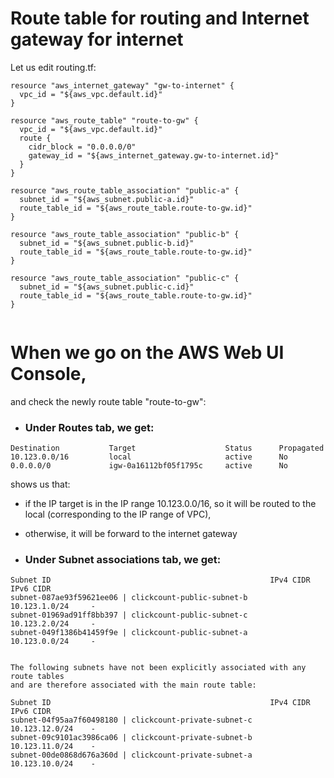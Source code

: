 # Route table for routing and Internet gateway for internet

Let us edit routing.tf:
```console
resource "aws_internet_gateway" "gw-to-internet" {
  vpc_id = "${aws_vpc.default.id}"
}

resource "aws_route_table" "route-to-gw" {
  vpc_id = "${aws_vpc.default.id}"
  route {
    cidr_block = "0.0.0.0/0"
    gateway_id = "${aws_internet_gateway.gw-to-internet.id}" 
  }
}

resource "aws_route_table_association" "public-a" {
  subnet_id = "${aws_subnet.public-a.id}"
  route_table_id = "${aws_route_table.route-to-gw.id}"
}

resource "aws_route_table_association" "public-b" {
  subnet_id = "${aws_subnet.public-b.id}"
  route_table_id = "${aws_route_table.route-to-gw.id}"
}

resource "aws_route_table_association" "public-c" {
  subnet_id = "${aws_subnet.public-c.id}"
  route_table_id = "${aws_route_table.route-to-gw.id}"
}


```


# When we go on the AWS Web UI Console,

and check the newly route table "route-to-gw":

- ### Under Routes tab, we get:
```console
Destination           Target                    Status      Propagated
10.123.0.0/16         local                     active      No	
0.0.0.0/0             igw-0a16112bf05f1795c     active      No
```
shows us that:
- if the IP target is in the IP range 10.123.0.0/16, so it will be routed to the local (corresponding to the IP range of VPC), 
- otherwise, it will be forward to the internet gateway


- ### Under Subnet associations tab, we get:
```console
Subnet ID                                                 IPv4 CIDR         IPv6 CIDR
subnet-087ae93f59621ee06 | clickcount-public-subnet-b     10.123.1.0/24     -
subnet-01969ad91ff8bb397 | clickcount-public-subnet-c     10.123.2.0/24     -
subnet-049f1386b41459f9e | clickcount-public-subnet-a     10.123.0.0/24     -


The following subnets have not been explicitly associated with any route tables
and are therefore associated with the main route table:

Subnet ID                                                 IPv4 CIDR         IPv6 CIDR
subnet-04f95aa7f60498180 | clickcount-private-subnet-c    10.123.12.0/24    -
subnet-09c9101ac3986ca06 | clickcount-private-subnet-b    10.123.11.0/24    -
subnet-00de0868d676a360d | clickcount-private-subnet-a    10.123.10.0/24    -

```


